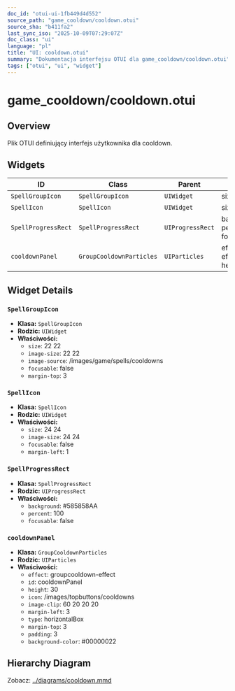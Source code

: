 ```yaml
---
doc_id: "otui-ui-1fb449d4d552"
source_path: "game_cooldown/cooldown.otui"
source_sha: "b411fa2"
last_sync_iso: "2025-10-09T07:29:07Z"
doc_class: "ui"
language: "pl"
title: "UI: cooldown.otui"
summary: "Dokumentacja interfejsu OTUI dla game_cooldown/cooldown.otui"
tags: ["otui", "ui", "widget"]
---
```


# game_cooldown/cooldown.otui

## Overview

Plik OTUI definiujący interfejs użytkownika dla cooldown.

## Widgets

| ID | Class | Parent | Key Properties |
|----|-------|--------|----------------|
| `SpellGroupIcon` | `SpellGroupIcon` | `UIWidget` | size=22 22 |
| `SpellIcon` | `SpellIcon` | `UIWidget` | size=24 24 |
| `SpellProgressRect` | `SpellProgressRect` | `UIProgressRect` | background=#585858AA, percent=100, focusable=false |
| `cooldownPanel` | `GroupCooldownParticles` | `UIParticles` | effect=groupcooldown-effect, id=cooldownPanel, height=30 |

## Widget Details

### `SpellGroupIcon`

- **Klasa:** `SpellGroupIcon`
- **Rodzic:** `UIWidget`
- **Właściwości:**
  - `size`: 22 22
  - `image-size`: 22 22
  - `image-source`: /images/game/spells/cooldowns
  - `focusable`: false
  - `margin-top`: 3

### `SpellIcon`

- **Klasa:** `SpellIcon`
- **Rodzic:** `UIWidget`
- **Właściwości:**
  - `size`: 24 24
  - `image-size`: 24 24
  - `focusable`: false
  - `margin-left`: 1

### `SpellProgressRect`

- **Klasa:** `SpellProgressRect`
- **Rodzic:** `UIProgressRect`
- **Właściwości:**
  - `background`: #585858AA
  - `percent`: 100
  - `focusable`: false

### `cooldownPanel`

- **Klasa:** `GroupCooldownParticles`
- **Rodzic:** `UIParticles`
- **Właściwości:**
  - `effect`: groupcooldown-effect
  - `id`: cooldownPanel
  - `height`: 30
  - `icon`: /images/topbuttons/cooldowns
  - `image-clip`: 60 20 20 20
  - `margin-left`: 3
  - `type`: horizontalBox
  - `margin-top`: 3
  - `padding`: 3
  - `background-color`: #00000022

## Hierarchy Diagram

Zobacz: [../diagrams/cooldown.mmd](../diagrams/cooldown.mmd)
